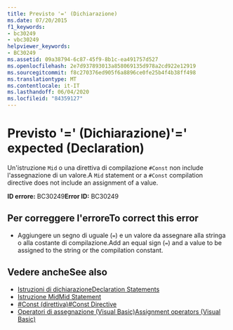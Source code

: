 ```yaml
---
title: Previsto '=' (Dichiarazione)
ms.date: 07/20/2015
f1_keywords:
- bc30249
- vbc30249
helpviewer_keywords:
- BC30249
ms.assetid: 09a38794-6c87-45f9-8b1c-ea491757d527
ms.openlocfilehash: 2e7d937893013a858069135d978a2cd922e12919
ms.sourcegitcommit: f8c270376ed905f6a8896ce0fe25b4f4b38ff498
ms.translationtype: MT
ms.contentlocale: it-IT
ms.lasthandoff: 06/04/2020
ms.locfileid: "84359127"
---
```

# <a name="-expected-declaration"></a><span data-ttu-id="436d3-102">Previsto '=' (Dichiarazione)</span><span class="sxs-lookup"><span data-stu-id="436d3-102">'=' expected (Declaration)</span></span>
<span data-ttu-id="436d3-103">Un'istruzione `Mid` o una direttiva di compilazione `#Const` non include l'assegnazione di un valore.</span><span class="sxs-lookup"><span data-stu-id="436d3-103">A `Mid` statement or a `#Const` compilation directive does not include an assignment of a value.</span></span>  
  
 <span data-ttu-id="436d3-104">**ID errore:** BC30249</span><span class="sxs-lookup"><span data-stu-id="436d3-104">**Error ID:** BC30249</span></span>  
  
## <a name="to-correct-this-error"></a><span data-ttu-id="436d3-105">Per correggere l'errore</span><span class="sxs-lookup"><span data-stu-id="436d3-105">To correct this error</span></span>  
  
- <span data-ttu-id="436d3-106">Aggiungere un segno di uguale (`=`) e un valore da assegnare alla stringa o alla costante di compilazione.</span><span class="sxs-lookup"><span data-stu-id="436d3-106">Add an equal sign (`=`) and a value to be assigned to the string or the compilation constant.</span></span>  
  
## <a name="see-also"></a><span data-ttu-id="436d3-107">Vedere anche</span><span class="sxs-lookup"><span data-stu-id="436d3-107">See also</span></span>

- [<span data-ttu-id="436d3-108">Istruzioni di dichiarazione</span><span class="sxs-lookup"><span data-stu-id="436d3-108">Declaration Statements</span></span>](../programming-guide/language-features/statements.md#declaration-statements)
- [<span data-ttu-id="436d3-109">Istruzione Mid</span><span class="sxs-lookup"><span data-stu-id="436d3-109">Mid Statement</span></span>](../language-reference/statements/mid-statement.md)
- [<span data-ttu-id="436d3-110">#Const (direttiva)</span><span class="sxs-lookup"><span data-stu-id="436d3-110">#Const Directive</span></span>](../language-reference/directives/const-directive.md)
- [<span data-ttu-id="436d3-111">Operatori di assegnazione (Visual Basic)</span><span class="sxs-lookup"><span data-stu-id="436d3-111">Assignment operators (Visual Basic)</span></span>](../language-reference/operators/assignment-operators.md)
